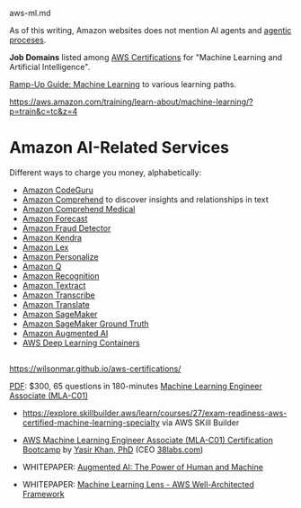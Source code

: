 aws-ml.md

As of this writing, Amazon websites does not mention AI agents and <a target="_blank" href="https://bomonike.github.io/agentic">agentic proceses</a>.

<strong>Job Domains</strong> listed among <a target="_blank" href="https://aws.amazon.com/training/">AWS Certifications</a>
for "Machine Learning and Artificial Intelligence".

<a target="_blank" href="https://d1.awsstatic.com/training-and-certification/ramp-up_guides/Ramp-Up_Guide_Machine_Learning.pdf">Ramp-Up Guide: Machine Learning</a> to various learning paths.

https://aws.amazon.com/training/learn-about/machine-learning/?p=train&c=tc&z=4


# Amazon AI-Related Services

Different ways to charge you money, alphabetically:

* <a target="_blank" href="https://aws.amazon.com/codeguru/">Amazon CodeGuru</a>
* <a target="_blank" href="https://aws.amazon.com/comprehend/">Amazon Comprehend</a> to discover insights and relationships in text
* <a target="_blank" href="https://aws.amazon.com/comprehendmedical/">Amazon Comprehend Medical</a>
* <a target="_blank" href="https://aws.amazon.com/forecast/">Amazon Forecast</a>
* <a target="_blank" href="https://aws.amazon.com/fraud-detector/">Amazon Fraud Detector</a>
* <a target="_blank" href="https://aws.amazon.com/kendra/">Amazon Kendra</a>
* <a target="_blank" href="https://aws.amazon.com/lex/">Amazon Lex</a>
* <a target="_blank" href="https://aws.amazon.com/personalize/">Amazon Personalize</a>
* <a target="_blank" href="https://explore.skillbuilder.aws/learn/courses/19315/amazon-q-introduction">Amazon Q</a>
* <a target="_blank" href="https://aws.amazon.com/rekognition/">Amazon Recognition</a>
* <a target="_blank" href="https://aws.amazon.com/textract/">Amazon Textract</a>
* <a target="_blank" href="https://aws.amazon.com/transcribe/">Amazon Transcribe</a>
* <a target="_blank" href="https://aws.amazon.com/translate/">Amazon Translate</a>
* <a target="_blank" href="https://aws.amazon.com/sagemaker/">Amazon SageMaker</a>
* <a target="_blank" href="https://aws.amazon.com/sagemaker-ground-truth/">Amazon SageMaker Ground Truth</a>
* <a target="_blank" href="https://aws.amazon.com/augmented-ai/">Amazon Augmented AI</a>
* <a target="_blank" href="https://aws.amazon.com/deep-learning-containers/">AWS Deep Learning Containers</a>

##
https://wilsonmar.github.io/aws-certifications/

<a target="_blank" href="https://d1.awsstatic.com/training-and-certification/docs-ml/AWS-Certified-Machine-Learning-Specialty_Exam-Guide.pdf">
PDF</a>: $300, 65 questions in 180-minutes
<a target="_blank" href="https://aws.amazon.com/certification/certified-machine-learning-specialty/">Machine Learning Engineer Associate (MLA-C01)</a>

* https://explore.skillbuilder.aws/learn/courses/27/exam-readiness-aws-certified-machine-learning-specialty via AWS SKill Builder

* <a target="_blank" href="https://learning.oreilly.com/live-events/machine-learning-engineer-associate-mla-c01-bootcamp/0642572010717/0642572010716/">AWS Machine Learning Engineer Associate (MLA-C01) Certification Bootcamp</a> by <a target="_blank" href="https://www.linkedin.com/in/yasirkhan/">Yasir Khan, PhD</a> (CEO <a target="_blank" href="https://www.38labs.com/">38labs.com</a>)

* WHITEPAPER: <a target="_blank" href="https://d1.awsstatic.com/whitepapers/augmented-ai-the-power-of-human-and-machine.pdf">Augmented AI: The Power of Human and Machine</a>

* WHITEPAPER: <a target="_blank" href="https://docs.aws.amazon.com/wellarchitected/latest/machine-learning-lens/welcome.html">Machine Learning Lens - AWS Well-Architected Framework</a>